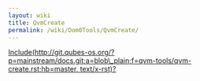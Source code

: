 ```yaml
---
layout: wiki
title: QvmCreate
permalink: /wiki/Dom0Tools/QvmCreate/
---
```


[Include(http://git.qubes-os.org/?p=mainstream/docs.git;a=blob\_plain;f=qvm-tools/qvm-create.rst;hb=master, text/x-rst)?](/wiki/Dom0Tools/Include(http%3A/git.qubes-os.org?p=mainstream/docs.git;a=blob_plain;f=qvm-tools/qvm-create.rst;hb=master,%20text/x-rst))
